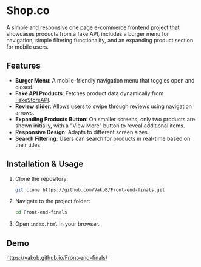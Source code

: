 # Shop.co

A simple and responsive one page e-commerce frontend project that showcases products from a fake API, includes a burger menu for navigation, simple filtering functionality, and an expanding product section for mobile users.

## Features

- **Burger Menu**: A mobile-friendly navigation menu that toggles open and closed.
- **Fake API Products**: Fetches product data dynamically from [FakeStoreAPI](https://fakestoreapi.com/).
- **Review slider**: Allows users to swipe through reviews using navigation arrows.
- **Expanding Products Button**: On smaller screens, only two products are shown initially, with a "View More" button to reveal additional items.
- **Responsive Design**: Adapts to different screen sizes.
- **Search Filtering**: Users can search for products in real-time based on their titles.

## Installation & Usage

1. Clone the repository:
   ```sh
   git clone https://github.com/VakoB/Front-end-finals.git
   ```
2. Navigate to the project folder:
   ```sh
   cd Front-end-finals
   ```
3. Open `index.html` in your browser.

## Demo

https://vakob.github.io/Front-end-finals/


